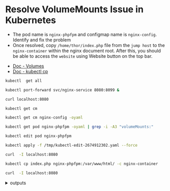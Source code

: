 # Resolve VolumeMounts Issue in Kubernetes

* The pod name is `nginx-phpfpm` and configmap name is `nginx-config`. Identify and fix the problem
* Once resolved, copy `/home/thor/index.php` file from the `jump host` to the `nginx-container` within the nginx document root. After this, you should be able to access the `website` using Website button on the top bar.

- [Doc - Volumes](https://kubernetes.io/docs/concepts/storage/volumes/)
- [Doc - kubectl cp](https://kubernetes.io/docs/reference/kubectl/generated/kubectl_cp/)

```bash
kubectl  get all

kubectl port-forward svc/nginx-service 8080:8099 &

curl localhost:8080

kubectl get cm

kubectl get cm nginx-config -oyaml

kubectl get pod nginx-phpfpm -oyaml | grep -i -A3 "volumeMounts:"

kubectl edit pod nginx-phpfpm

kubectl apply -f /tmp/kubectl-edit-2674912302.yaml --force

curl  -I localhost:8080

kubectl cp index.php nginx-phpfpm:/var/www/html/ -c nginx-container

curl  -I localhost:8080
```

<details>
<summary>outputs</summary>

  ### kubectl  get all
    NAME               READY   STATUS    RESTARTS   AGE
    pod/nginx-phpfpm   2/2     Running   0          3m17s

    NAME                    TYPE        CLUSTER-IP      EXTERNAL-IP   PORT(S)          AGE
    service/kubernetes      ClusterIP   10.96.0.1       <none>        443/TCP          8m15s
    service/nginx-service   NodePort    10.96.239.166   <none>        8099:30008/TCP   3m17s

  ### kubectl port-forward svc/nginx-service 8080:8099 &
    [1] 3650
    thor@jumphost ~$ Forwarding from [::1]:8080 -> 8099

  ### curl localhost:8080
    Handling connection for 8080
    <html>
    <head><title>404 Not Found</title></head>
    <body>
    <center><h1>404 Not Found</h1></center>
    <hr><center>nginx/1.29.1</center>
    </body>
    </html>

  ### kubectl get cm
    NAME               DATA   AGE
    kube-root-ca.crt   1      12m
    nginx-config       1      7m52s

  ### kubectl get cm nginx-config -oyaml
  ```yaml
  apiVersion: v1
  data:
    nginx.conf: |
      events {
      }
      http {
        server {
          listen 8099 default_server;
          listen [::]:8099 default_server;
          # Set nginx to serve files from the shared volume!
          root /var/www/html;
          index  index.html index.htm index.php;
          server_name _;
          location / {
            try_files $uri $uri/ =404;
          }
          location ~ \.php$ {
            include fastcgi_params;
            fastcgi_param REQUEST_METHOD $request_method;
            fastcgi_param SCRIPT_FILENAME $document_root$fastcgi_script_name;
            fastcgi_pass 127.0.0.1:9000;
          }
        }
      }
  kind: ConfigMap
  metadata:
    name: nginx-config
    namespace: default
  ```

  ### kubectl get pod nginx-phpfpm -oyaml | grep -i -A3 "volumeMounts:"
    volumeMounts:
    - mountPath: /var/www/html
      name: shared-files
    - mountPath: /var/run/secrets/kubernetes.io/serviceaccount
    --
    volumeMounts:
    - mountPath: /usr/share/nginx/html
      name: shared-files
    - mountPath: /etc/nginx/nginx.conf

  ### kubectl edit pod nginx-phpfpm
  ```yaml
  - image: nginx:latest
    imagePullPolicy: Always
    name: nginx-container
    resources: {}
    terminationMessagePath: /dev/termination-log
    terminationMessagePolicy: File
    volumeMounts:
    - mountPath: /usr/share/nginx/html
      name: shared-files
  ```
  ```yaml
  - image: nginx:latest
    imagePullPolicy: Always
    name: nginx-container
    resources: {}
    terminationMessagePath: /dev/termination-log
    terminationMessagePolicy: File
    volumeMounts:
    - mountPath: /var/www/html
      name: shared-files
  ```
    error: pods "nginx-phpfpm" is invalid
    A copy of your changes has been stored to "/tmp/kubectl-edit-2674912302.yaml"
    error: Edit cancelled, no valid changes were saved.

  ### kubectl apply -f /tmp/kubectl-edit-2674912302.yaml --force
    pod/nginx-phpfpm configured

  ### curl  -I localhost:8080
    Handling connection for 8080
    HTTP/1.1 403 Forbidden
    Server: nginx/1.29.1
    Date: Tue, 30 Sep 2025 10:43:45 GMT
    Content-Type: text/html
    Content-Length: 153
    Connection: keep-alive

  ### curl  -I localhost:8080
    Handling connection for 8080
    HTTP/1.1 200 OK
    Server: nginx/1.29.1
    Date: Tue, 30 Sep 2025 10:45:03 GMT
    Content-Type: text/html; charset=UTF-8
    Connection: keep-alive
    X-Powered-By: PHP/7.2.34
</details>